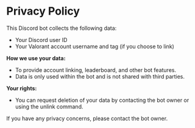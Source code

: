 # Privacy Policy

This Discord bot collects the following data:

- Your Discord user ID
- Your Valorant account username and tag (if you choose to link)

**How we use your data:**
- To provide account linking, leaderboard, and other bot features.
- Data is only used within the bot and is not shared with third parties.

**Your rights:**
- You can request deletion of your data by contacting the bot owner or using the unlink command.

If you have any privacy concerns, please contact the bot owner.
